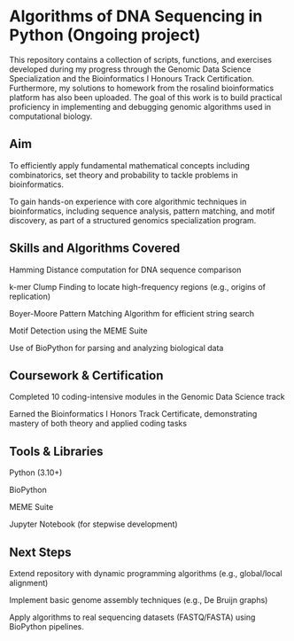 # Algorithms of DNA Sequencing in Python (Ongoing project)
This repository contains a collection of scripts, functions, and exercises developed during my progress through the Genomic Data Science Specialization and the Bioinformatics I Honours Track Certification. Furthermore, my solutions to homework from the rosalind bioinformatics platform has also been uploaded. The goal of this work is to build practical proficiency in implementing and debugging genomic algorithms used in computational biology.
## Aim
To efficiently apply fundamental mathematical concepts including combinatorics, set theory and probability to tackle problems in bioinformatics.

To gain hands-on experience with core algorithmic techniques in bioinformatics, including sequence analysis, pattern matching, and motif discovery, as part of a structured genomics specialization program.
## Skills and Algorithms Covered
Hamming Distance computation for DNA sequence comparison

k-mer Clump Finding to locate high-frequency regions (e.g., origins of replication)

Boyer-Moore Pattern Matching Algorithm for efficient string search

Motif Detection using the MEME Suite

Use of BioPython for parsing and analyzing biological data
## Coursework & Certification
Completed 10 coding-intensive modules in the Genomic Data Science track

Earned the Bioinformatics I Honors Track Certificate, demonstrating mastery of both theory and applied coding tasks
## Tools & Libraries
Python (3.10+)

BioPython

MEME Suite

Jupyter Notebook (for stepwise development)
## Next Steps
Extend repository with dynamic programming algorithms (e.g., global/local alignment)

Implement basic genome assembly techniques (e.g., De Bruijn graphs)

Apply algorithms to real sequencing datasets (FASTQ/FASTA) using BioPython pipelines.
